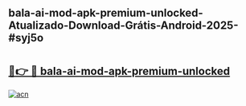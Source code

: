 ## bala-ai-mod-apk-premium-unlocked-Atualizado-Download-Grátis-Android-2025-#syj5o

# <h2><a href="https://ainizakaria.my?title=bala-ai-mod-apk-premium-unlocked&ref=20M">🔗👉 🔴 bala-ai-mod-apk-premium-unlocked</a></h2>

[![acn](https://github.com/user-attachments/assets/0f9c940e-d8b0-45ae-aac7-cd30a18b3e1c)](https://ainizakaria.my?title=bala-ai-mod-apk-premium-unlocked&ref=20M)

